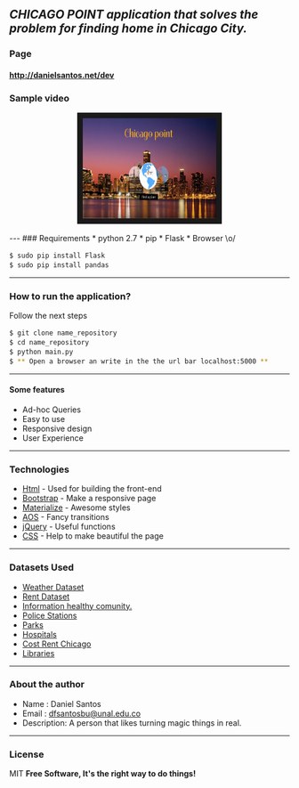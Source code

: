 ***CHICAGO POINT application that solves the problem for finding home in Chicago City.***
---

### Page
#### http://danielsantos.net/dev

### Sample video
<p align="center">
    <a href="http://www.youtube.com/watch?feature=player_embedded&v=q1zJT8Zg_mk" target="_blank"><img src="static/preview/mask.png" alt="Youtube Video" width="240" height="180" border="10" /></a>
</p>
---
### Requirements
* python 2.7
* pip
* Flask
* Browser \o/

```sh
$ sudo pip install Flask
$ sudo pip install pandas
```

---
### How to run the application?
Follow the next steps

```sh
$ git clone name_repository
$ cd name_repository
$ python main.py
$ ** Open a browser an write in the the url bar localhost:5000 **
```
---

#### Some features

  - Ad-hoc Queries
  - Easy to use
  - Responsive design
  - User Experience

---

### Technologies

* [Html] - Used for building the front-end
* [Bootstrap] - Make a responsive page
* [Materialize] - Awesome styles
* [AOS] - Fancy transitions
* [jQuery] - Useful functions
* [CSS] - Help to make beautiful the page

---

### Datasets Used

* [Weather Dataset]( https://www.ncdc.noaa.gov/cdo-web/api/v2/datasets)
* [Rent Dataset](https://data.cityofchicago.org/resource/uahe-iimk.json)
* [Information healthy comunity.](https://data.cityofchicago.org/resource/iqnk-2tcu.json)
* [Police Stations](https://data.cityofchicago.org/resource/gkur-vufi.json)
* [Parks](https://data.cityofchicago.org/resource/4xwe-2j3y.json)
* [Hospitals](https://data.cityofchicago.org/resource/cjg8-dbka.json)
* [Cost Rent Chicago](https://www.zumper.com/blog/2015/03/chicago-rent-prices-by-neighborhood-february-2015/)
* [Libraries](https://data.cityofchicago.org/resource/x8fc-8rcq.json)

---

### About the author

* Name : Daniel Santos
* Email : dfsantosbu@unal.edu.co
* Description: A person that likes turning magic things in real.

---

### License

MIT
**Free Software, It's the right way  to do things!**


[comment]: <> (References)
[Bootstrap]: <http://getbootstrap.com/>
[HTML]: <http://html.com/>
[JQuery]: <http://jquery.com/>
[CSS]: <http://html.com/>
[AOS]: <https://michalsnik.github.io/aos/>
[Materialize]: <http://materializecss.com/>
